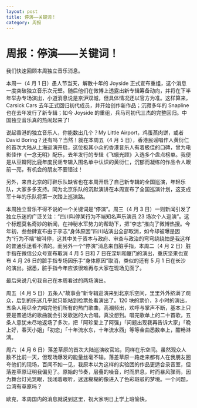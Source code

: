 ```yaml
---
layout: post
title: 停演——关键词！
category: 周报
---
```


# 周报：停演——关键词！


我们快速回顾本周独立音乐消息。

本周一（4 月 1 日）愚人节当天，解散十年的 Joyside 正式宣布重组，这个消息一度突破独立音乐次元壁。随后他们在微博上透露出新专辑筹备动向，并将在下半年举办专场演出，小道消息说是京沪双城，但具体情况还以官方为准。这样算来，Carsick Cars 去年正式回归初代成员，并开始创作新作品；沉寂多年的 Snapline 也在去年发行了新专辑；如今 Joyside 的重组，兵马司初代三杰的完整回归。中国独立音乐真的热闹起来了!

说起香港的独立音乐人，你能数出几个？My Little Airport，鸡蛋蒸肉饼，或者 David Boring？还有吗？当然！就在本周五（4 月 5 日），香港民谣唱作人黄衍仁的首次大陆从上海巡演开启，这位极其小众的香港音乐人有着极佳的口碑，曾为电影佳作《一念无明》配乐，去年发行的专辑《飞蛾光顾》入选多个盘点榜单。我便是从豆瓣阿比鹿年度民谣专辑入围名单中认识的黄衍仁，沉郁而凝练的作品令人眼前一亮，有机会的朋友不要错过！

另外，来自北京的盯鞋乐队缺省也在本周开启了自己新专辑的全国巡演，年轻乐队，大家多多支持。同为北京乐队的沉默演讲在本周宣布了全国巡演计划，这支成军十年的乐队将第一次踏上巡演路。

本周独立音乐不得不说的一个关键词是“停演”。周三（4 月 3 日）一则新闻引发了独立乐迷的广泛关注：“四川叫停某行为不端知名声乐演员 23 场次个人巡演”。这个标题莫名奇妙的新闻，在神秘水军势力的帮助下，把“李志”推向了微博热搜。今年初，叁叁肆宣布由于李志“身体原因”四川站演出全部取消，如今却被曝是因为“行为不端”被叫停，这其中关于资本与政府、审查与政治的弯弯绕绕怕是我这样的普通乐迷看不清的。而另外一个“停演”消息来自脏手指，本周二（4 月 2 日）脏手指在微信公众号宣布取消 4 月 5 日和 7 日在深圳和厦门的演出，重庆坚果也宣布 4 月 26 日的脏手指专场因乐手“身体原因”取消，类似的还有 5 月 1 日在长沙的演出。据悉，脏手指今年应该很难再与大家在现场见面了。

最后来说几句我自己在本周看过的两场演出。

周五（4 月 5 日）五条人“故事会”新专辑巡演来到北京乐空间，里里外外挤满了观众，后到的乐迷几乎就只能站到检票处看演出了。120 块的票价，3 小时的演出，五条人用尽全力唱完他们所有的热门歌曲，高潮频出，欢呼与掌声不断，基本上只要是普通话的歌曲就会引发歌迷的大合唱，真没想到。唱完歌单上的二十首歌，五条人意犹未尽地返场了多次，把「阿珍爱上了阿强」「问题出现我再告诉大家」「晚上好，春天小姐」「初恋」「十年流水东，十年流水西」等等金曲悉数奉上，酣畅淋漓。

周六（4 月 6 日）落差草原的首次大陆巡演收官站，同样在乐空间。虽然观众人数不比前一天，但现场爆发的能量丝毫不输。落差草原一路走来都有人在我朋友圈夸他们的现场，百闻不如一见，我原本以为这样的实验团的作品更适合录音室，但落差草原证明我偏见了。原始的节奏，层叠的噪音，时而屏息，时而暴风骤雨，因为舞台灯光晃眼，我闭着眼听，迷迷糊糊的像进入了色彩斑驳的梦境。一个问题，台湾有草原吗？

欧克，本周国内的消息就说到这里，祝大家明日上学上班愉快。
